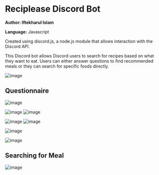 # Reciplease Discord Bot

**Author: Iftekharul Islam**

**Language:** Javascript

Created using discord.js, a node.js module that allows interaction with the Discord API.

This Discord bot allows Discord users to search for recipes based on what they want to eat. Users can either answer questions to find recommended meals or they can search for specific foods directly.

![image](https://user-images.githubusercontent.com/42816266/117588107-372b3300-b0d6-11eb-899f-9e7a8ad43a33.png)


## Questionnaire
![image](https://user-images.githubusercontent.com/42816266/117588571-f680e900-b0d8-11eb-8455-2ee31dcfe956.png)

![image](https://user-images.githubusercontent.com/42816266/117588245-04356f00-b0d7-11eb-8055-904a857f463d.png)
![image](https://user-images.githubusercontent.com/42816266/117588324-74dc8b80-b0d7-11eb-8ec2-81a11a3165fd.png)

![image](https://user-images.githubusercontent.com/42816266/117588345-8e7dd300-b0d7-11eb-848f-5320a8924c5d.png)
![image](https://user-images.githubusercontent.com/42816266/117588360-a81f1a80-b0d7-11eb-927a-9d1a429f74b6.png)

![image](https://user-images.githubusercontent.com/42816266/117588363-b1a88280-b0d7-11eb-9a3f-02c9846754a4.png)

![image](https://user-images.githubusercontent.com/42816266/117588371-bbca8100-b0d7-11eb-8419-4f46189a691f.png)


## Searching for Meal
![image](https://user-images.githubusercontent.com/42816266/117588182-b3257b00-b0d6-11eb-90cf-9dd334f96139.png)
